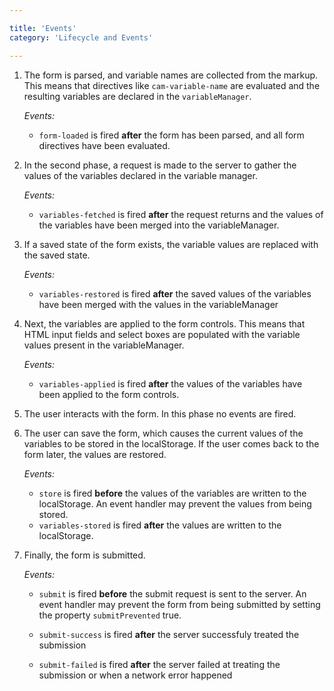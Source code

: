 ```yaml
---

title: 'Events'
category: 'Lifecycle and Events'

---
```


1. The form is parsed, and variable names are collected from the markup. This means that directives
   like `cam-variable-name` are evaluated and the resulting variables are declared in the
   `variableManager`.

   _Events:_
   * `form-loaded` is fired __after__ the form has been parsed, and all form directives have been
     evaluated.

2. In the second phase, a request is made to the server to gather the values of the
   variables declared in the variable manager.

   _Events:_
   * `variables-fetched` is fired __after__ the request returns and the values of the variables have
     been merged into the variableManager.

3. If a saved state of the form exists, the variable values are replaced with the saved state.

   _Events:_
   * `variables-restored` is fired __after__ the saved values of the variables have been merged with
     the values in the variableManager

4. Next, the variables are applied to the form controls. This means that HTML input fields and
   select boxes are populated with the variable values present in the variableManager.

   _Events:_
   * `variables-applied` is fired __after__ the values of the variables have been applied to the
     form controls.

5. The user interacts with the form. In this phase no events are fired.

6. The user can save the form, which causes the current values of the variables to be stored in the
   localStorage. If the user comes back to the form later, the values are restored.

   _Events:_
   * `store` is fired __before__ the values of the variables are written to the localStorage. An
   event handler may prevent the values from being stored.
   * `variables-stored` is fired __after__ the values are written to the localStorage.

7. Finally, the form is submitted.

   _Events:_

   * `submit` is fired __before__  the submit request is sent to the server. An event handler may
     prevent the form from being submitted by setting the property `submitPrevented` true.

   * `submit-success` is fired __after__ the server successfuly treated the submission

   * `submit-failed` is fired __after__ the server failed at treating the submission
     or when a network error happened
